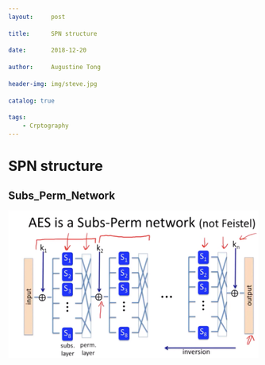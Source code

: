```yaml
---
layout:     post

title:      SPN structure

date:       2018-12-20

author:     Augustine Tong

header-img: img/steve.jpg

catalog: true

tags:
    - Crptography
---
```


# SPN structure


## Subs_Perm_Network
![Subs_Perm_Network](/img/crpto/Subs_Perm_Network.png)


